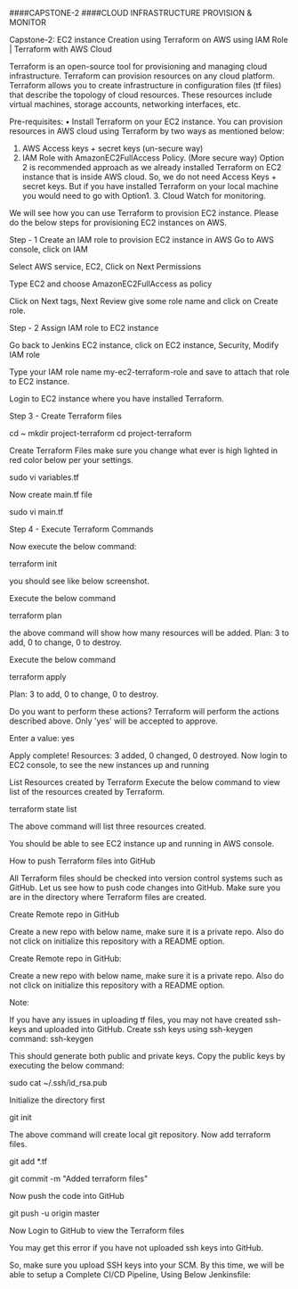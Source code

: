 ####CAPSTONE-2
####CLOUD INFRASTRUCTURE PROVISION & MONITOR

Capstone-2: EC2 instance Creation using Terraform on AWS using IAM Role | Terraform with AWS Cloud

Terraform is an open-source tool for provisioning and managing cloud infrastructure. Terraform can provision resources on any cloud platform. 
Terraform allows you to create infrastructure in configuration files (tf files) that describe the topology of cloud resources. These resources include virtual machines, storage accounts, networking interfaces, etc.


 

Pre-requisites:
•	Install Terraform on your EC2 instance.
You can provision resources in AWS cloud using Terraform by two ways as mentioned below:
1.	AWS Access keys + secret keys (un-secure way)
2.	IAM Role with AmazonEC2FullAccess Policy. (More secure way)
Option 2 is recommended approach as we already installed Terraform on EC2 instance that is inside AWS cloud. So, we do not need Access Keys + secret keys. But if you have installed Terraform on your local machine you would need to go with Option1.
    3. Cloud Watch for monitoring.

We will see how you can use Terraform to provision EC2 instance. Please do the below steps for provisioning EC2 instances on AWS.

Step - 1 Create an IAM role to provision EC2 instance in AWS 
Go to AWS console, click on IAM


 

Select AWS service, EC2, Click on Next Permissions

 
Type EC2 and choose AmazonEC2FullAccess as policy

 
Click on Next tags, Next Review
give some role name and click on Create role.

 



Step - 2 Assign IAM role to EC2 instance


Go back to Jenkins EC2 instance, click on EC2 instance, Security, Modify IAM role

 

Type your IAM role name my-ec2-terraform-role and save to attach that role to EC2 instance.

 

Login to EC2 instance where you have installed Terraform.

Step 3 - Create Terraform files

cd ~
mkdir project-terraform
cd project-terraform

Create Terraform Files
make sure you change what ever is high lighted in red color below per your settings.

sudo vi variables.tf



Now create main.tf file

sudo vi main.tf

Step 4 - Execute Terraform Commands

Now execute the below command:

terraform init

you should see like below screenshot.

 

Execute the below command

terraform plan

the above command will show how many resources will be added.
Plan: 3 to add, 0 to change, 0 to destroy.


Execute the below command

terraform apply

Plan: 3 to add, 0 to change, 0 to destroy.

Do you want to perform these actions?
  Terraform will perform the actions described above.
  Only 'yes' will be accepted to approve.

  Enter a value: yes

Apply complete! Resources: 3 added, 0 changed, 0 destroyed.
Now login to EC2 console, to see the new instances up and running

List Resources created by Terraform
Execute the below command to view list of the resources created by Terraform.

terraform state list

The above command will list three resources created.

 

You should be able to see EC2 instance up and running in AWS console.


How to push Terraform files into GitHub

All Terraform files should be checked into version control systems such as GitHub. Let us see how to push code changes into GitHub. Make sure you are in the directory where Terraform files are created.

Create Remote repo in GitHub

Create a new repo with below name, make sure it is a private repo. Also do not click on initialize this repository with a README option.


Create Remote repo in GitHub:

Create a new repo with below name, make sure it is a private repo. Also do not click on initialize this repository with a README option.

  


Note:

If you have any issues in uploading tf files, you may not have created ssh-keys and uploaded into GitHub. Create ssh keys using ssh-keygen command:
ssh-keygen

This should generate both public and private keys.
Copy the public keys by executing the below command:

sudo cat ~/.ssh/id_rsa.pub

Initialize the directory first

git init

The above command will create local git repository.
Now add terraform files.

git add *.tf

git commit -m "Added terraform files"



Now push the code into GitHub

git push -u origin master

Now Login to GitHub to view the Terraform files

You may get this error if you have not uploaded ssh keys into GitHub.

 

So, make sure you upload SSH keys into your SCM.
By this time, we will be able to setup a Complete CI/CD Pipeline, Using Below Jenkinsfile:

 
 





